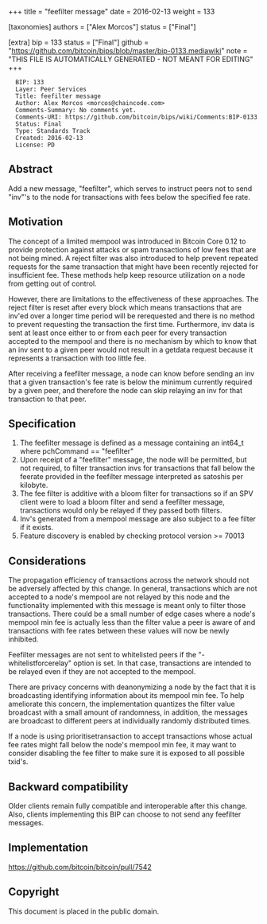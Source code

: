 
+++
title = "feefilter message"
date = 2016-02-13
weight = 133

[taxonomies]
authors = ["Alex Morcos"]
status = ["Final"]

[extra]
bip = 133
status = ["Final"]
github = "https://github.com/bitcoin/bips/blob/master/bip-0133.mediawiki"
note = "THIS FILE IS AUTOMATICALLY GENERATED - NOT MEANT FOR EDITING"
+++

```
  BIP: 133
  Layer: Peer Services
  Title: feefilter message
  Author: Alex Morcos <morcos@chaincode.com>
  Comments-Summary: No comments yet.
  Comments-URI: https://github.com/bitcoin/bips/wiki/Comments:BIP-0133
  Status: Final
  Type: Standards Track
  Created: 2016-02-13
  License: PD
```

<h2>Abstract</h2>


Add a new message, "feefilter", which serves to instruct peers not to send "inv"'s to the node for transactions with fees below the specified fee rate.

<h2>Motivation</h2>


The concept of a limited mempool was introduced in Bitcoin Core 0.12 to provide protection against attacks or spam transactions of low fees that are not being mined. A reject filter was also introduced to help prevent repeated requests for the same transaction that might have been recently rejected for insufficient fee. These methods help keep resource utilization on a node from getting out of control.

However, there are limitations to the effectiveness of these approaches.  The reject filter is reset after every block which means transactions that are inv'ed over a longer time period will be rerequested and there is no method to prevent requesting the transaction the first time.  Furthermore, inv data is sent at least once either to or from each peer for every transaction accepted to the mempool and there is no mechanism by which to know that an inv sent to a given peer would not result in a getdata request because it represents a transaction with too little fee.

After receiving a feefilter message, a node can know before sending an inv that a given transaction's fee rate is below the minimum currently required by a given peer, and therefore the node can skip relaying an inv for that transaction to that peer.

<h2>Specification</h2>


1.  The feefilter message is defined as a message containing an int64_t where pchCommand == "feefilter"
1.  Upon receipt of a "feefilter" message, the node will be permitted, but not required, to filter transaction invs for transactions that fall below the feerate provided in the feefilter message interpreted as satoshis per kilobyte.
1.  The fee filter is additive with a bloom filter for transactions so if an SPV client were to load a bloom filter and send a feefilter message, transactions would only be relayed if they passed both filters.
1.  Inv's generated from a mempool message are also subject to a fee filter if it exists.
1.  Feature discovery is enabled by checking protocol version >= 70013


<h2>Considerations</h2>

The propagation efficiency of transactions across the network should not be adversely affected by this change. In general, transactions which are not accepted to a node's mempool are not relayed by this node and the functionality implemented with this message is meant only to filter those transactions. There could be a small number of edge cases where a node's mempool min fee is actually less than the filter value a peer is aware of and transactions with fee rates between these values will now be newly inhibited.

Feefilter messages are not sent to whitelisted peers if the "-whitelistforcerelay" option is set. In that case, transactions are intended to be relayed even if they are not accepted to the mempool.

There are privacy concerns with deanonymizing a node by the fact that it is broadcasting identifying information about its mempool min fee. To help ameliorate this concern, the implementation quantizes the filter value broadcast with a small amount of randomness, in addition, the messages are broadcast to different peers at individually randomly distributed times.

If a node is using prioritisetransaction to accept transactions whose actual fee rates might fall below the node's mempool min fee, it may want to consider disabling the fee filter to make sure it is exposed to all possible txid's.

<h2>Backward compatibility</h2>


Older clients remain fully compatible and interoperable after this change. Also, clients implementing this BIP can choose to not send any feefilter messages.

<h2>Implementation</h2>


https://github.com/bitcoin/bitcoin/pull/7542

<h2>Copyright</h2>

This document is placed in the public domain.
